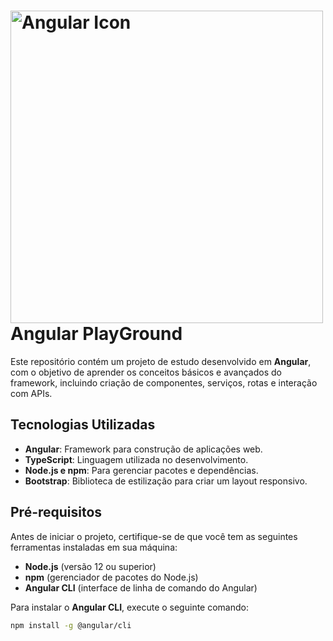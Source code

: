 # <img src="https://angular.io/assets/images/logos/angular/angular.svg" alt="Angular Icon" width="500" /> Angular PlayGround

Este repositório contém um projeto de estudo desenvolvido em **Angular**, com o objetivo de aprender os conceitos básicos e avançados do framework, incluindo criação de componentes, serviços, rotas e interação com APIs.

## Tecnologias Utilizadas

- **Angular**: Framework para construção de aplicações web.
- **TypeScript**: Linguagem utilizada no desenvolvimento.
- **Node.js e npm**: Para gerenciar pacotes e dependências.
- **Bootstrap**: Biblioteca de estilização para criar um layout responsivo.
  
## Pré-requisitos

Antes de iniciar o projeto, certifique-se de que você tem as seguintes ferramentas instaladas em sua máquina:

- **Node.js** (versão 12 ou superior)
- **npm** (gerenciador de pacotes do Node.js)
- **Angular CLI** (interface de linha de comando do Angular)

Para instalar o **Angular CLI**, execute o seguinte comando:

```bash
npm install -g @angular/cli
